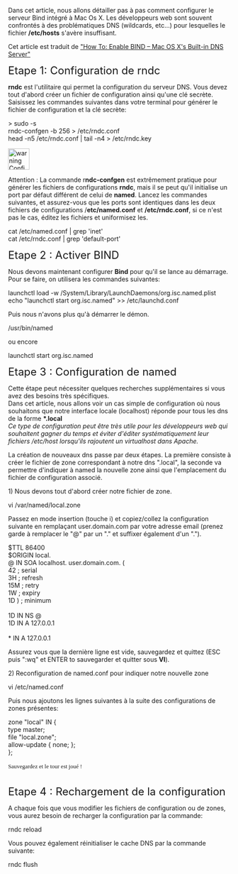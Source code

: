 
Dans cet article, nous allons détailler pas à pas comment configurer le serveur Bind intégré à Mac Os X.
Les développeurs web sont souvent confrontés à des problématiques DNS (wildcards, etc...) pour lesquelles le fichier **/etc/hosts** s'avère insuffisant.

Cet article est traduit de <a href="http://www.macshadows.com/kb/index.php?title=How_To:_Enable_BIND_-_Mac_OS_X's_Built-in_DNS_Server" target="_blank">"How To: Enable BIND &#8211; Mac OS X's Built-in DNS Server"</a>

<span style="font-size: x-large;">Etape 1: Configuration de rndc</span>

**rndc** est l'utilitaire qui permet la configuration du serveur DNS. Vous devez tout d'abord créer un fichier de configuration ainsi qu'une clé secrète.
Saisissez les commandes suivantes dans votre terminal pour générer le fichier de configuration et la clé secrète:

<div class="codecolorer-container bash vibrant" style="overflow:auto;white-space:nowrap;width:100%;">
  <div class="bash codecolorer">
    <span class="sy0">></span> <span class="kw2">sudo</span> <span class="re5">-s</span><br /> rndc-confgen <span class="re5">-b</span> <span class="nu0">256</span> <span class="sy0">></span> <span class="sy0">/</span>etc<span class="sy0">/</span>rndc.conf<br /> <span class="kw2">head</span> <span class="re5">-n5</span> <span class="sy0">/</span>etc<span class="sy0">/</span>rndc.conf <span class="sy0">|</span> <span class="kw2">tail</span> <span class="re5">-n4</span> <span class="sy0">></span> <span class="sy0">/</span>etc<span class="sy0">/</span>rndc.key
  </div>
</div>

[<img class="size-full wp-image-146 alignleft" title="warning" src="/blog/wp-content/uploads/2010/04/warning.png" alt="warning Configuration de Bind sous Mac OS X" width="48" height="48" />][1]

Attention : La commande r**ndc-confgen** est extrêmement pratique pour générer les fichiers de configurations **rndc**, mais il se peut qu'il initialise un port par défaut différent de celui de **named**.
Lancez les commandes suivantes, et assurez-vous que les ports sont identiques dans les deux fichiers de configurations /**etc/named.conf** et **/etc/rndc.conf**, si ce n'est pas le cas, éditez les fichiers et uniformisez les.

<p style="text-align: left;">
  <div class="codecolorer-container bash vibrant" style="overflow:auto;white-space:nowrap;width:100%;">
    <div class="bash codecolorer">
      <span class="kw2">cat</span> <span class="sy0">/</span>etc<span class="sy0">/</span>named.conf <span class="sy0">|</span> <span class="kw2">grep</span> <span class="st_h">'inet'</span><br /> <span class="kw2">cat</span> <span class="sy0">/</span>etc<span class="sy0">/</span>rndc.conf <span class="sy0">|</span> <span class="kw2">grep</span> <span class="st_h">'default-port'</span>
    </div>
  </div>

  <p>
    <span style="font-size: x-large;">Etape 2 : Activer BIND</span>
  </p>

  <p>
    Nous devons maintenant configurer <strong>Bind</strong> pour qu'il se lance au démarrage. Pour se faire, on utilisera les commandes suivantes:
  </p>

  <div class="codecolorer-container bash vibrant" style="overflow:auto;white-space:nowrap;width:100%;">
    <div class="bash codecolorer">
      launchctl load <span class="re5">-w</span> <span class="sy0">/</span>System<span class="sy0">/</span>Library<span class="sy0">/</span>LaunchDaemons<span class="sy0">/</span>org.isc.named.plist<br /> <span class="kw3">echo</span> <span class="st0">"launchctl start org.isc.named"</span> <span class="sy0">>></span> <span class="sy0">/</span>etc<span class="sy0">/</span>launchd.conf
    </div>
  </div>

  <p>
    Puis nous n'avons plus qu'à démarrer le démon.
  </p>

  <div class="codecolorer-container bash vibrant" style="overflow:auto;white-space:nowrap;width:100%;">
    <div class="bash codecolorer">
      <span class="sy0">/</span>usr<span class="sy0">/</span>bin<span class="sy0">/</span>named
    </div>
  </div>

  <p>
    ou encore
  </p>

  <div class="codecolorer-container bash vibrant" style="overflow:auto;white-space:nowrap;width:100%;">
    <div class="bash codecolorer">
      launchctl start org.isc.named
    </div>
  </div>

  <p>
    <span style="font-size: x-large;">Etape 3 : Configuration de named<br /> </span>
  </p>

  <p>
    Cette étape peut nécessiter quelques recherches supplémentaires si vous avez des besoins très spécifiques.<br /> Dans cet article, nous allons voir un cas simple de configuration où nous souhaitons que notre interface locale (localhost) réponde pour tous les dns de la forme <strong>*.local<br /> <span style="font-weight: normal;"><em>Ce type de configuration peut être très utile pour les développeurs web qui souhaitent gagner du temps et éviter d'éditer systématiquement leur fichiers /etc/host lorsqu'ils rajoutent un virtualhost dans Apache.</em></span></strong>
  </p>

  <p>
    <span style="font-style: normal;">La création de nouveaux dns passe par deux étapes. La première consiste à créer le fichier de zone correspondant à notre dns ".local", la seconde va permettre d'indiquer à named la nouvelle zone ainsi que l'emplacement du fichier de configuration associé.</span>
  </p>

  <p>
    <span style="font-weight: normal;">1) Nous devons tout d'abord créer notre fichier de zone.</span>
  </p>

  <div class="codecolorer-container bash vibrant" style="overflow:auto;white-space:nowrap;width:100%;">
    <div class="bash codecolorer">
      <span class="kw2">vi</span> <span class="sy0">/</span>var<span class="sy0">/</span>named<span class="sy0">/</span>local.zone
    </div>
  </div>

  <p>
    Passez en mode insertion (touche i) et copiez/collez la configuration suivante en remplaçant user.domain.com par votre adresse email (prenez garde à remplacer le "@" par un "." et suffixer également d'un ".").
  </p>

  <div class="codecolorer-container bash vibrant" style="overflow:auto;white-space:nowrap;width:100%;">
    <div class="bash codecolorer">
      <span class="re1">$TTL</span>    <span class="nu0">86400</span><br /> <span class="re1">$ORIGIN</span> local.<br /> <span class="sy0">@</span>       IN      SOA     localhost.      user.domain.com. <span class="br0">&#40;</span><br />                                         <span class="nu0">42</span>              ; serial<br />                                         3H              ; refresh<br />                                         15M             ; retry<br />                                         1W              ; expiry<br />                                         1D <span class="br0">&#41;</span>            ; minimum<br /> <br />                         1D IN NS        <span class="sy0">@</span><br />                         1D IN A         127.0.0.1<br /> <br /> <span class="sy0">*</span> IN A 127.0.0.1
    </div>
  </div>

  <p>
    Assurez vous que la dernière ligne est vide, sauvegardez et quittez (ESC puis ":wq" et ENTER to sauvegarder et quitter sous <strong>VI</strong>).
  </p>

  <p>
    2) Reconfiguration de named.conf pour indiquer notre nouvelle zone
  </p>

  <div class="codecolorer-container bash vibrant" style="overflow:auto;white-space:nowrap;width:100%;">
    <div class="bash codecolorer">
      <span class="kw2">vi</span> <span class="sy0">/</span>etc<span class="sy0">/</span>named.conf
    </div>
  </div>

  <p>
    Puis nous ajoutons les lignes suivantes à la suite des configurations de zones présentes:
  </p>

  <div class="codecolorer-container bash vibrant" style="overflow:auto;white-space:nowrap;width:100%;">
    <div class="bash codecolorer">
      zone <span class="st0">"local"</span> IN <span class="br0">&#123;</span><br />         <span class="kw3">type</span> master;<br />         <span class="kw2">file</span> <span class="st0">"local.zone"</span>;<br />         allow-update <span class="br0">&#123;</span> none; <span class="br0">&#125;</span>;<br /> <span class="br0">&#125;</span>;
    </div>
  </div>

  <p>
    <span style="font-family: Georgia, 'Times New Roman', 'Bitstream Charter', Times, serif; line-height: 19px; white-space: normal; font-size: 13px;">Sauvegardez et le tour est joué !</span><br /> <span style="font-family: Georgia, 'Times New Roman', 'Bitstream Charter', Times, serif; line-height: 19px; white-space: normal; font-size: 13px;"><br /> </span>
  </p>

  <p>
    <span style="font-size: x-large;">Etape 4 : Rechargement de la configuration</span>
  </p>

  <p>
    A chaque fois que vous modifier les fichiers de configuration ou de zones, vous aurez besoin de recharger la configuration par la commande:
  </p>

  <div class="codecolorer-container bash vibrant" style="overflow:auto;white-space:nowrap;width:100%;">
    <div class="bash codecolorer">
      rndc reload
    </div>
  </div>

  <p>
    Vous pouvez également réinitialiser le cache DNS par la commande suivante:
  </p>

  <div class="codecolorer-container bash vibrant" style="overflow:auto;white-space:nowrap;width:100%;">
    <div class="bash codecolorer">
      rndc flush
    </div>
  </div></pre>

 [1]: /blog/wp-content/uploads/2010/04/warning.png